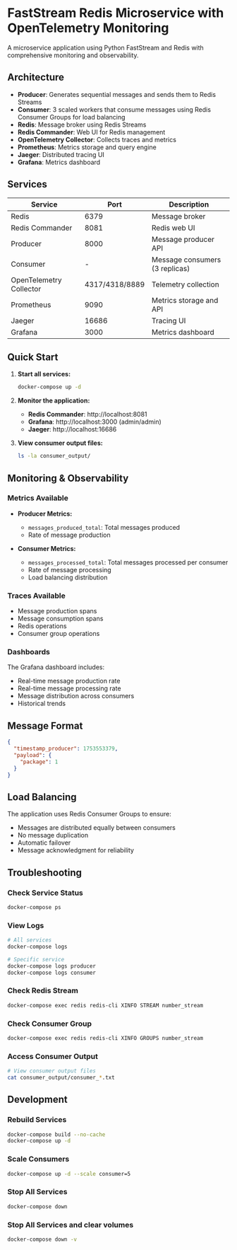 # FastStream Redis Microservice with OpenTelemetry Monitoring

A microservice application using Python FastStream and Redis with comprehensive monitoring and observability.

## Architecture

- **Producer**: Generates sequential messages and sends them to Redis Streams
- **Consumer**: 3 scaled workers that consume messages using Redis Consumer Groups for load balancing
- **Redis**: Message broker using Redis Streams
- **Redis Commander**: Web UI for Redis management
- **OpenTelemetry Collector**: Collects traces and metrics
- **Prometheus**: Metrics storage and query engine
- **Jaeger**: Distributed tracing UI
- **Grafana**: Metrics dashboard

## Services

| Service | Port | Description |
|---------|------|-------------|
| Redis | 6379 | Message broker |
| Redis Commander | 8081 | Redis web UI |
| Producer | 8000 | Message producer API |
| Consumer | - | Message consumers (3 replicas) |
| OpenTelemetry Collector | 4317/4318/8889 | Telemetry collection |
| Prometheus | 9090 | Metrics storage and API |
| Jaeger | 16686 | Tracing UI |
| Grafana | 3000 | Metrics dashboard |

## Quick Start

1. **Start all services:**
   ```bash
   docker-compose up -d
   ```

2. **Monitor the application:**
   - **Redis Commander**: http://localhost:8081
   - **Grafana**: http://localhost:3000 (admin/admin)
   - **Jaeger**: http://localhost:16686

3. **View consumer output files:**
   ```bash
   ls -la consumer_output/
   ```

## Monitoring & Observability

### Metrics Available

- **Producer Metrics:**
  - `messages_produced_total`: Total messages produced
  - Rate of message production

- **Consumer Metrics:**
  - `messages_processed_total`: Total messages processed per consumer
  - Rate of message processing
  - Load balancing distribution

### Traces Available

- Message production spans
- Message consumption spans
- Redis operations
- Consumer group operations

### Dashboards

The Grafana dashboard includes:
- Real-time message production rate
- Real-time message processing rate
- Message distribution across consumers
- Historical trends

## Message Format

```json
{
  "timestamp_producer": 1753553379,
  "payload": {
    "package": 1
  }
}
```

## Load Balancing

The application uses Redis Consumer Groups to ensure:
- Messages are distributed equally between consumers
- No message duplication
- Automatic failover
- Message acknowledgment for reliability

## Troubleshooting

### Check Service Status
```bash
docker-compose ps
```

### View Logs
```bash
# All services
docker-compose logs

# Specific service
docker-compose logs producer
docker-compose logs consumer
```

### Check Redis Stream
```bash
docker-compose exec redis redis-cli XINFO STREAM number_stream
```

### Check Consumer Group
```bash
docker-compose exec redis redis-cli XINFO GROUPS number_stream
```

### Access Consumer Output
```bash
# View consumer output files
cat consumer_output/consumer_*.txt
```

## Development

### Rebuild Services
```bash
docker-compose build --no-cache
docker-compose up -d
```

### Scale Consumers
```bash
docker-compose up -d --scale consumer=5
```

### Stop All Services
```bash
docker-compose down
``` 

### Stop All Services and clear volumes
```bash
docker-compose down -v
``` 